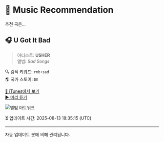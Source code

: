 
# 🎵 Music Recommendation

추천 곡은...

## 🎧 U Got It Bad  
> 아티스트: **USHER**  
> 앨범: _Sad Songs_  

🔍 검색 키워드: `rnb+sad`  
🌎 국가 스토어: `DE`

[🔗 iTunes에서 보기](https://music.apple.com/de/album/u-got-it-bad/904438715?i=904438829&uo=4)  
[▶️ 미리 듣기](https://audio-ssl.itunes.apple.com/itunes-assets/AudioPreview126/v4/ed/2d/f2/ed2df2be-e532-1fc7-9d06-c51eeb304783/mzaf_11887216637140818507.plus.aac.p.m4a)

![앨범 아트워크](https://is1-ssl.mzstatic.com/image/thumb/Music126/v4/06/dd/3c/06dd3cb9-882f-7e81-d0b6-c009d65adc2f/886444772556.jpg/100x100bb.jpg)

⏳ 업데이트 시간: 2025-08-13 18:35:15 (UTC)

---
자동 업데이트 봇에 의해 관리됩니다.
